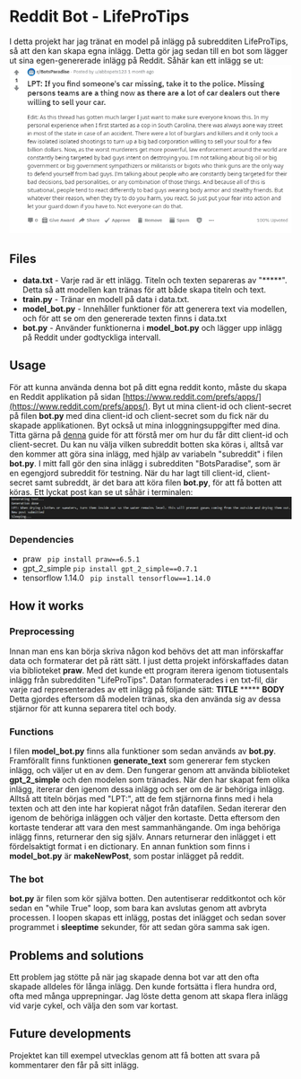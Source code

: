 # Reddit Bot - LifeProTips

I detta projekt har jag tränat en model på inlägg på subredditen LifeProTips, så att den kan skapa egna inlägg. Detta gör jag sedan till en bot som lägger ut sina egen-genererade inlägg på Reddit. Såhär kan ett inlägg se ut:
![Inlägg](images/post.PNG)

## Files
* **data.txt** - Varje rad är ett inlägg. Titeln och texten separeras av "\*\*\*\*\*". Detta så att modellen kan tränas för att både skapa titeln och text.
* **train.py** - Tränar en modell på data i data.txt.
* **model_bot.py** - Innehåller funktioner för att generera text via modellen, och för att se om den genererade texten finns i data.txt
* **bot.py** - Använder funktionerna i **model_bot.py** och lägger upp inlägg på Reddit under godtyckliga intervall.

## Usage
För att kunna använda denna bot på ditt egna reddit konto, måste du skapa en Reddit applikation på sidan [https://www.reddit.com/prefs/apps/](https://www.reddit.com/prefs/apps/). Byt ut mina client-id och client-secret på filen **bot.py** med dina client-id och client-secret som du fick när du skapade applikationen. Byt också ut mina inloggningsuppgifter med dina. Titta gärna på [denna](https://www.pythonforengineers.com/build-a-reddit-bot-part-1/) guide för att förstå mer om hur du får ditt client-id och client-secret. Du kan nu välja vilken subreddit botten ska köras i, alltså var den kommer att göra sina inlägg, med hjälp av variabeln "subreddit" i filen **bot.py**. I mitt fall gör den sina inlägg i subredditen "BotsParadise", som är en egengjord subreddit för testning. När du har lagt till client-id, client-secret samt subreddt, är det bara att köra filen **bot.py**, för att få botten att köras. Ett lyckat post kan se ut såhär i terminalen:
![Inlägg](images/terminal.PNG)
### Dependencies
* praw ``` pip install praw==6.5.1```
* gpt_2_simple ``` pip install gpt_2_simple==0.7.1 ```
* tensorflow 1.14.0 ``` pip install tensorflow==1.14.0```

## How it works
### Preprocessing
Innan man ens kan börja skriva någon kod behövs det att man införskaffar data och formaterar det på rätt sätt. I just detta projekt införskaffades datan via biblioteket **praw**. Med det kunde ett program iterera igenom tiotusentals inlägg från subredditen "LifeProTips". Datan formaterades i en txt-fil, där varje rad representerades av ett inlägg på följande sätt:
**TITLE** \*\*\*\*\* **BODY**
Detta gjordes eftersom då modelen tränas, ska den använda sig av dessa stjärnor för att kunna separera titel och body.
### Functions
I filen **model_bot.py** finns alla funktioner som sedan används av **bot.py**. Framförallt finns funktionen **generate_text** som genererar fem stycken inlägg, och väljer ut en av dem. Den fungerar genom att använda biblioteket **gpt_2_simple** och den modelen som tränades. När den har skapat fem olika inlägg, itererar den igenom dessa inlägg och ser om de är behöriga inlägg. Alltså att titeln börjas med "LPT:", att de fem stjärnorna finns med i hela texten och att den inte har kopierat något från datafilen. Sedan itererar den igenom de behöriga inläggen och väljer den kortaste. Detta eftersom den kortaste tenderar att vara den mest sammanhängande. Om inga behöriga inlägg finns, returnerar den sig själv. Annars returnerar den inlägget i ett fördelsaktigt format i en dictionary. En annan funktion som finns i **model_bot.py** är **makeNewPost**, som postar inlägget på reddit.
### The bot
**bot.py** är filen som kör själva botten. Den autentiserar redditkontot och kör sedan en "while True" loop, som bara kan avslutas genom att avbryta processen. I loopen skapas ett inlägg, postas det inlägget och sedan sover programmet i **sleeptime** sekunder, för att sedan göra samma sak igen.

## Problems and solutions
Ett problem jag stötte på när jag skapade denna bot var att den ofta skapade alldeles för långa inlägg. Den kunde fortsätta i flera hundra ord, ofta med många upprepningar. Jag löste detta genom att skapa flera inlägg vid varje cykel, och välja den som var kortast.

## Future developments
Projektet kan till exempel utvecklas genom att få botten att svara på kommentarer den får på sitt inlägg. 
